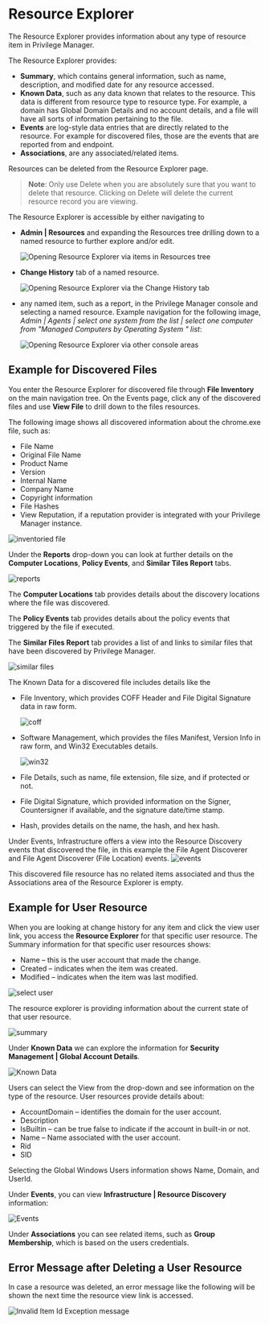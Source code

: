 [title]: # (Resource Explorer)
[tags]: # (details)
[priority]: # (12)
# Resource Explorer

The Resource Explorer provides information about any type of resource item in Privilege Manager.

The Resource Explorer provides:

* __Summary__, which contains general information, such as name, description, and modified date for any resource accessed.
* __Known Data__, such as any data known that relates to the resource. This data is different from resource type to resource type. For example, a domain has Global Domain Details and no account details, and a file will have all sorts of information pertaining to the file.
* __Events__ are log-style data entries that are directly related to the resource. For example for discovered files, those are the events that are reported from and endpoint.
* __Associations__, are any associated/related items.

Resources can be deleted from the Resource Explorer page.

>**Note**:
>Only use Delete when you are absolutely sure that you want to delete that resource. Clicking on Delete will delete the current resource record you are viewing.

The Resource Explorer is accessible by either navigating to

* __Admin | Resources__ and expanding the Resources tree drilling down to a named resource to further explore and/or edit.

  ![Opening Resource Explorer via items in Resources tree](images/resource-explorer/resources-tree.png "Opening Resource Explorer via items in Resources tree")

* __Change History__ tab of a named resource.

  ![Opening Resource Explorer via the Change History tab](images/resource-explorer/change-hi-tab-details.png "Opening Resource Explorer via the Change History tab")

* any named item, such as a report, in the Privilege Manager console and selecting a named resource. Example navigation for the following image, _Admin | Agents | select one system from the list | select one computer from "Managed Computers by Operating System
​" list_:

  ![Opening Resource Explorer via other console areas](images/resource-explorer/named-resource.png)


## Example for Discovered Files

You enter the Resource Explorer for discovered file through __File Inventory__ on the main navigation tree. On the Events page, click any of the discovered files and use __View File__ to drill down to the files resources.

The following image shows all discovered information about the chrome.exe file, such as:

* File Name
* Original File Name
* Product Name
* Version
* Internal Name
* Company Name
* Copyright information
* File Hashes
* View Reputation, if a reputation provider is integrated with your Privilege Manager instance.

![inventoried file](images/resource-explorer/file-disc1.png "Resource Explorer for a Discovered File (Computer Locations): chrome.exe")

Under the __Reports__ drop-down you can look at further details on the __Computer Locations__, __Policy Events__, and __Similar Tiles Report__ tabs.

![reports](images/resource-explorer/reports.png "Reports drop-down")

The __Computer Locations__ tab provides details about the discovery locations where the file was discovered.

The __Policy Events__ tab provides details about the policy events that triggered by the file if executed.

The __Similar Files Report__ tab provides a list of and links to similar files that have been discovered by Privilege Manager.

![similar files](images/resource-explorer/file-disc2.png "Resource Explorer for a Discovered File (Similar Files): chrome.exe")

The Known Data for a discovered file includes details like the 

* File Inventory, which provides COFF Header and File Digital Signature data in raw form.

  ![coff](images/resource-explorer/file-disc-known-data1.png "Known Data Example - File Inventory | COFF Header information")

* Software Management, which provides the files Manifest, Version Info in raw form, and Win32 Executables details.

  ![win32](images/resource-explorer/file-disc-known-data2.png "Known Data Example - File Inventory | Win32 Executable information")

* File Details, such as name, file extension, file size, and if protected or not.
* File Digital Signature, which provided information on the Signer, Countersigner if available, and the signature date/time stamp.
* Hash, provides details on the name, the hash, and hex hash.

Under Events, Infrastructure offers a view into the Resource Discovery events that discovered the file, in this example the File Agent Discoverer and File Agent Discoverer (File Location) events.
![events](images/resource-explorer/file-disc-events.png "Known Data Example - Events")

This discovered file resource has no related items associated and thus the Associations area of the Resource Explorer is empty.

## Example for User Resource

When you are looking at change history for any item and click the view user link, you access the __Resource Explorer__ for that specific user resource. The Summary information for that specific user resources shows:

* Name – this is the user account that made the change.
* Created – indicates when the item was created.
* Modified – indicates when the item was last modified.

![select user](images/resource-explorer/select-user.png "Select the User link to learn more")

The resource explorer is providing information about the current state of that user resource.

![summary](images/resource-explorer/summary.png "Resource Explorer Summary")

Under __Known Data__ we can explore the information for __Security Management | Global Account Details__.

![Known Data](images/resource-explorer/known-data.png "Known Data")

Users can select the View from the drop-down and see information on the type of the resource. User resources provide details about:

* AccountDomain – identifies the domain for the user account.
* Description
* IsBuiltin – can be true false to indicate if the account in built-in or not.
* Name – Name associated with the user account.
* Rid
* SID

Selecting the Global Windows Users information shows Name, Domain, and UserId.

Under __Events__, you can view __Infrastructure | Resource Discovery__
information:

![Events](images/resource-explorer/events.png "Information about Resource Discovery Events")

Under __Associations__ you can see related items, such as __Group Membership__, which is based on the users credentials.

## Error Message after Deleting a User Resource

In case a resource was deleted, an error message like the following will be shown the next time the resource view link is accessed.

![Invalid Item Id Exception message](images/resource-explorer/invalidItemIdException.png)
